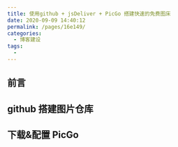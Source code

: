 ```yaml
---
title: 使用github + jsDeliver + PicGo 搭建快速的免费图床
date: 2020-09-09 14:40:12
permalink: /pages/16e149/
categories:
  - 博客建设
tags:
  -
---
```


## 前言

## github 搭建图片仓库

## 下载&配置 PicGo
